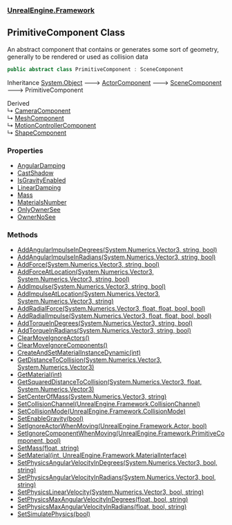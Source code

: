 ### [UnrealEngine.Framework](./UnrealEngine-Framework.md 'UnrealEngine.Framework')
## PrimitiveComponent Class
An abstract component that contains or generates some sort of geometry, generally to be rendered or used as collision data  
```csharp
public abstract class PrimitiveComponent : SceneComponent
```
Inheritance [System.Object](https://docs.microsoft.com/en-us/dotnet/api/System.Object 'System.Object') &#129106; [ActorComponent](./UnrealEngine-Framework-ActorComponent.md 'UnrealEngine.Framework.ActorComponent') &#129106; [SceneComponent](./UnrealEngine-Framework-SceneComponent.md 'UnrealEngine.Framework.SceneComponent') &#129106; PrimitiveComponent  

Derived  
&#8627; [CameraComponent](./UnrealEngine-Framework-CameraComponent.md 'UnrealEngine.Framework.CameraComponent')  
&#8627; [MeshComponent](./UnrealEngine-Framework-MeshComponent.md 'UnrealEngine.Framework.MeshComponent')  
&#8627; [MotionControllerComponent](./UnrealEngine-Framework-MotionControllerComponent.md 'UnrealEngine.Framework.MotionControllerComponent')  
&#8627; [ShapeComponent](./UnrealEngine-Framework-ShapeComponent.md 'UnrealEngine.Framework.ShapeComponent')  
### Properties
- [AngularDamping](./UnrealEngine-Framework-PrimitiveComponent-AngularDamping.md 'UnrealEngine.Framework.PrimitiveComponent.AngularDamping')
- [CastShadow](./UnrealEngine-Framework-PrimitiveComponent-CastShadow.md 'UnrealEngine.Framework.PrimitiveComponent.CastShadow')
- [IsGravityEnabled](./UnrealEngine-Framework-PrimitiveComponent-IsGravityEnabled.md 'UnrealEngine.Framework.PrimitiveComponent.IsGravityEnabled')
- [LinearDamping](./UnrealEngine-Framework-PrimitiveComponent-LinearDamping.md 'UnrealEngine.Framework.PrimitiveComponent.LinearDamping')
- [Mass](./UnrealEngine-Framework-PrimitiveComponent-Mass.md 'UnrealEngine.Framework.PrimitiveComponent.Mass')
- [MaterialsNumber](./UnrealEngine-Framework-PrimitiveComponent-MaterialsNumber.md 'UnrealEngine.Framework.PrimitiveComponent.MaterialsNumber')
- [OnlyOwnerSee](./UnrealEngine-Framework-PrimitiveComponent-OnlyOwnerSee.md 'UnrealEngine.Framework.PrimitiveComponent.OnlyOwnerSee')
- [OwnerNoSee](./UnrealEngine-Framework-PrimitiveComponent-OwnerNoSee.md 'UnrealEngine.Framework.PrimitiveComponent.OwnerNoSee')
### Methods
- [AddAngularImpulseInDegrees(System.Numerics.Vector3, string, bool)](./UnrealEngine-Framework-PrimitiveComponent-AddAngularImpulseInDegrees(System-Numerics-Vector3_string_bool).md 'UnrealEngine.Framework.PrimitiveComponent.AddAngularImpulseInDegrees(System.Numerics.Vector3, string, bool)')
- [AddAngularImpulseInRadians(System.Numerics.Vector3, string, bool)](./UnrealEngine-Framework-PrimitiveComponent-AddAngularImpulseInRadians(System-Numerics-Vector3_string_bool).md 'UnrealEngine.Framework.PrimitiveComponent.AddAngularImpulseInRadians(System.Numerics.Vector3, string, bool)')
- [AddForce(System.Numerics.Vector3, string, bool)](./UnrealEngine-Framework-PrimitiveComponent-AddForce(System-Numerics-Vector3_string_bool).md 'UnrealEngine.Framework.PrimitiveComponent.AddForce(System.Numerics.Vector3, string, bool)')
- [AddForceAtLocation(System.Numerics.Vector3, System.Numerics.Vector3, string, bool)](./UnrealEngine-Framework-PrimitiveComponent-AddForceAtLocation(System-Numerics-Vector3_System-Numerics-Vector3_string_bool).md 'UnrealEngine.Framework.PrimitiveComponent.AddForceAtLocation(System.Numerics.Vector3, System.Numerics.Vector3, string, bool)')
- [AddImpulse(System.Numerics.Vector3, string, bool)](./UnrealEngine-Framework-PrimitiveComponent-AddImpulse(System-Numerics-Vector3_string_bool).md 'UnrealEngine.Framework.PrimitiveComponent.AddImpulse(System.Numerics.Vector3, string, bool)')
- [AddImpulseAtLocation(System.Numerics.Vector3, System.Numerics.Vector3, string)](./UnrealEngine-Framework-PrimitiveComponent-AddImpulseAtLocation(System-Numerics-Vector3_System-Numerics-Vector3_string).md 'UnrealEngine.Framework.PrimitiveComponent.AddImpulseAtLocation(System.Numerics.Vector3, System.Numerics.Vector3, string)')
- [AddRadialForce(System.Numerics.Vector3, float, float, bool, bool)](./UnrealEngine-Framework-PrimitiveComponent-AddRadialForce(System-Numerics-Vector3_float_float_bool_bool).md 'UnrealEngine.Framework.PrimitiveComponent.AddRadialForce(System.Numerics.Vector3, float, float, bool, bool)')
- [AddRadialImpulse(System.Numerics.Vector3, float, float, bool, bool)](./UnrealEngine-Framework-PrimitiveComponent-AddRadialImpulse(System-Numerics-Vector3_float_float_bool_bool).md 'UnrealEngine.Framework.PrimitiveComponent.AddRadialImpulse(System.Numerics.Vector3, float, float, bool, bool)')
- [AddTorqueInDegrees(System.Numerics.Vector3, string, bool)](./UnrealEngine-Framework-PrimitiveComponent-AddTorqueInDegrees(System-Numerics-Vector3_string_bool).md 'UnrealEngine.Framework.PrimitiveComponent.AddTorqueInDegrees(System.Numerics.Vector3, string, bool)')
- [AddTorqueInRadians(System.Numerics.Vector3, string, bool)](./UnrealEngine-Framework-PrimitiveComponent-AddTorqueInRadians(System-Numerics-Vector3_string_bool).md 'UnrealEngine.Framework.PrimitiveComponent.AddTorqueInRadians(System.Numerics.Vector3, string, bool)')
- [ClearMoveIgnoreActors()](./UnrealEngine-Framework-PrimitiveComponent-ClearMoveIgnoreActors().md 'UnrealEngine.Framework.PrimitiveComponent.ClearMoveIgnoreActors()')
- [ClearMoveIgnoreComponents()](./UnrealEngine-Framework-PrimitiveComponent-ClearMoveIgnoreComponents().md 'UnrealEngine.Framework.PrimitiveComponent.ClearMoveIgnoreComponents()')
- [CreateAndSetMaterialInstanceDynamic(int)](./UnrealEngine-Framework-PrimitiveComponent-CreateAndSetMaterialInstanceDynamic(int).md 'UnrealEngine.Framework.PrimitiveComponent.CreateAndSetMaterialInstanceDynamic(int)')
- [GetDistanceToCollision(System.Numerics.Vector3, System.Numerics.Vector3)](./UnrealEngine-Framework-PrimitiveComponent-GetDistanceToCollision(System-Numerics-Vector3_System-Numerics-Vector3).md 'UnrealEngine.Framework.PrimitiveComponent.GetDistanceToCollision(System.Numerics.Vector3, System.Numerics.Vector3)')
- [GetMaterial(int)](./UnrealEngine-Framework-PrimitiveComponent-GetMaterial(int).md 'UnrealEngine.Framework.PrimitiveComponent.GetMaterial(int)')
- [GetSquaredDistanceToCollision(System.Numerics.Vector3, float, System.Numerics.Vector3)](./UnrealEngine-Framework-PrimitiveComponent-GetSquaredDistanceToCollision(System-Numerics-Vector3_float_System-Numerics-Vector3).md 'UnrealEngine.Framework.PrimitiveComponent.GetSquaredDistanceToCollision(System.Numerics.Vector3, float, System.Numerics.Vector3)')
- [SetCenterOfMass(System.Numerics.Vector3, string)](./UnrealEngine-Framework-PrimitiveComponent-SetCenterOfMass(System-Numerics-Vector3_string).md 'UnrealEngine.Framework.PrimitiveComponent.SetCenterOfMass(System.Numerics.Vector3, string)')
- [SetCollisionChannel(UnrealEngine.Framework.CollisionChannel)](./UnrealEngine-Framework-PrimitiveComponent-SetCollisionChannel(UnrealEngine-Framework-CollisionChannel).md 'UnrealEngine.Framework.PrimitiveComponent.SetCollisionChannel(UnrealEngine.Framework.CollisionChannel)')
- [SetCollisionMode(UnrealEngine.Framework.CollisionMode)](./UnrealEngine-Framework-PrimitiveComponent-SetCollisionMode(UnrealEngine-Framework-CollisionMode).md 'UnrealEngine.Framework.PrimitiveComponent.SetCollisionMode(UnrealEngine.Framework.CollisionMode)')
- [SetEnableGravity(bool)](./UnrealEngine-Framework-PrimitiveComponent-SetEnableGravity(bool).md 'UnrealEngine.Framework.PrimitiveComponent.SetEnableGravity(bool)')
- [SetIgnoreActorWhenMoving(UnrealEngine.Framework.Actor, bool)](./UnrealEngine-Framework-PrimitiveComponent-SetIgnoreActorWhenMoving(UnrealEngine-Framework-Actor_bool).md 'UnrealEngine.Framework.PrimitiveComponent.SetIgnoreActorWhenMoving(UnrealEngine.Framework.Actor, bool)')
- [SetIgnoreComponentWhenMoving(UnrealEngine.Framework.PrimitiveComponent, bool)](./UnrealEngine-Framework-PrimitiveComponent-SetIgnoreComponentWhenMoving(UnrealEngine-Framework-PrimitiveComponent_bool).md 'UnrealEngine.Framework.PrimitiveComponent.SetIgnoreComponentWhenMoving(UnrealEngine.Framework.PrimitiveComponent, bool)')
- [SetMass(float, string)](./UnrealEngine-Framework-PrimitiveComponent-SetMass(float_string).md 'UnrealEngine.Framework.PrimitiveComponent.SetMass(float, string)')
- [SetMaterial(int, UnrealEngine.Framework.MaterialInterface)](./UnrealEngine-Framework-PrimitiveComponent-SetMaterial(int_UnrealEngine-Framework-MaterialInterface).md 'UnrealEngine.Framework.PrimitiveComponent.SetMaterial(int, UnrealEngine.Framework.MaterialInterface)')
- [SetPhysicsAngularVelocityInDegrees(System.Numerics.Vector3, bool, string)](./UnrealEngine-Framework-PrimitiveComponent-SetPhysicsAngularVelocityInDegrees(System-Numerics-Vector3_bool_string).md 'UnrealEngine.Framework.PrimitiveComponent.SetPhysicsAngularVelocityInDegrees(System.Numerics.Vector3, bool, string)')
- [SetPhysicsAngularVelocityInRadians(System.Numerics.Vector3, bool, string)](./UnrealEngine-Framework-PrimitiveComponent-SetPhysicsAngularVelocityInRadians(System-Numerics-Vector3_bool_string).md 'UnrealEngine.Framework.PrimitiveComponent.SetPhysicsAngularVelocityInRadians(System.Numerics.Vector3, bool, string)')
- [SetPhysicsLinearVelocity(System.Numerics.Vector3, bool, string)](./UnrealEngine-Framework-PrimitiveComponent-SetPhysicsLinearVelocity(System-Numerics-Vector3_bool_string).md 'UnrealEngine.Framework.PrimitiveComponent.SetPhysicsLinearVelocity(System.Numerics.Vector3, bool, string)')
- [SetPhysicsMaxAngularVelocityInDegrees(float, bool, string)](./UnrealEngine-Framework-PrimitiveComponent-SetPhysicsMaxAngularVelocityInDegrees(float_bool_string).md 'UnrealEngine.Framework.PrimitiveComponent.SetPhysicsMaxAngularVelocityInDegrees(float, bool, string)')
- [SetPhysicsMaxAngularVelocityInRadians(float, bool, string)](./UnrealEngine-Framework-PrimitiveComponent-SetPhysicsMaxAngularVelocityInRadians(float_bool_string).md 'UnrealEngine.Framework.PrimitiveComponent.SetPhysicsMaxAngularVelocityInRadians(float, bool, string)')
- [SetSimulatePhysics(bool)](./UnrealEngine-Framework-PrimitiveComponent-SetSimulatePhysics(bool).md 'UnrealEngine.Framework.PrimitiveComponent.SetSimulatePhysics(bool)')
